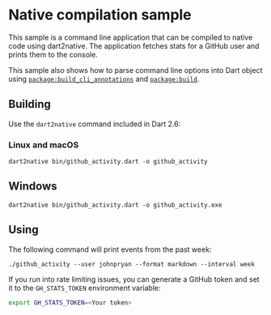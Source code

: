 # Native compilation sample

This sample is a command line application that can be compiled to native code
using dart2native. The application fetches stats for a GitHub user and prints
them to the console.

This sample also shows how to parse command line options into Dart object using
[`package:build_cli_annotations`][build-cli] and [`package:build`][build].

## Building
Use the `dart2native` command included in Dart 2.6:

### Linux and macOS

```
dart2native bin/github_activity.dart -o github_activity
```

## Windows

```
dart2native bin/github_activity.dart -o github_activity.exe
```

## Using
The following command will print events from the past week:

```
./github_activity --user johnpryan --format markdown --interval week
```

If you run into rate limiting issues, you can generate a GitHub token and set it
to the `GH_STATS_TOKEN` environment variable:

```bash
export GH_STATS_TOKEN=<Your token>
```

[build]: https://pub.dev/packages/build
[build-cli]: https://pub.dev/packages/build_cli_annotations
